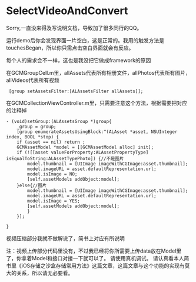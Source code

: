 # SelectVideoAndConvert

Sorry,一直没来得及写说明文档，导致加了很多同行的QQ。


运行demo后你会发现界面一片空白，这是正常的。我用的触发方法是touchesBegan，所以你只需点击空白界面就会有反应。

每个人的需求会不一样，这也是我没把它做成framework的原因

在GCMGroupCell.m里，allAssets代表所有相册文件，allPhotos代表所有图片，allVideos代表所有视频
```
 [group setAssetsFilter:[ALAssetsFilter allAssets]];
```
在GCMCollectionViewController.m里，只需要注意这个方法，根据需要把对应的注释掉
```
- (void)setGroup:(ALAssetsGroup *)group{
    _group = group;
    [group enumerateAssetsUsingBlock:^(ALAsset *asset, NSUInteger index, BOOL *stop) {
    if (asset == nil) return ;
    GCMAssetModel *model = [[GCMAssetModel alloc] init];
    if (![[asset valueForProperty:ALAssetPropertyType] isEqualToString:ALAssetTypePhoto]) {//不是图片
        model.thumbnail = [UIImage imageWithCGImage:asset.thumbnail];
        model.imageURL = asset.defaultRepresentation.url;
        model.isImage = NO;
        [self.assetModels addObject:model];
    }else{//图片
        model.thumbnail = [UIImage imageWithCGImage:asset.thumbnail];
        model.imageURL = asset.defaultRepresentation.url;
        model.isImage = YES;
        [self.assetModels addObject:model];
        }
    }];

}
```
视频压缩部分我就不做解说了，简书上对应有所说明

注：视频上传部分代码里没有，不过我已经将你所需要上传data放在Model里了，你拿着Model和接口对接一下就可以了。
    请使用真机调试。
    请认真看本人简书里《iOS存储之沙盒存储常用方法》这篇文章，这篇文章与这个功能的实现有莫大的关系，所以请无必要看。

